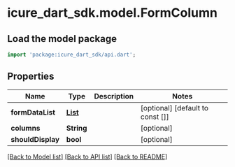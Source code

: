 # icure_dart_sdk.model.FormColumn

## Load the model package
```dart
import 'package:icure_dart_sdk/api.dart';
```

## Properties
Name | Type | Description | Notes
------------ | ------------- | ------------- | -------------
**formDataList** | [**List<FormLayoutData>**](FormLayoutData.md) |  | [optional] [default to const []]
**columns** | **String** |  | [optional]
**shouldDisplay** | **bool** |  | [optional]

[[Back to Model list]](../README.md#documentation-for-models) [[Back to API list]](../README.md#documentation-for-api-endpoints) [[Back to README]](../README.md)
